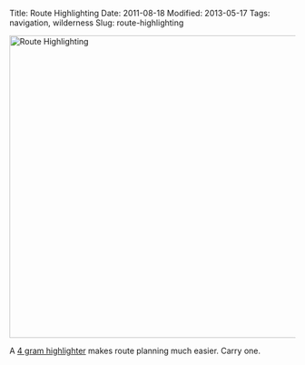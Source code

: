 Title: Route Highlighting
Date: 2011-08-18
Modified: 2013-05-17
Tags: navigation, wilderness
Slug: route-highlighting

<a href="http://www.flickr.com/photos/pigmonkey/6057041719/" title="Route Highlighting by Pig Monkey, on Flickr"><img src="http://farm7.static.flickr.com/6088/6057041719_618d6c53b5_b.jpg" width="800" height="533" alt="Route Highlighting"></a>

A <a href="/gear/sharpie-accent-highlighter-mini/">4 gram highlighter</a> makes route planning much easier. Carry one.
